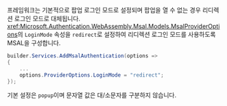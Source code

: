 프레임워크는 기본적으로 팝업 로그인 모드로 설정되며 팝업을 열 수 없는 경우 리디렉션 로그인 모드로 대체됩니다. <xref:Microsoft.Authentication.WebAssembly.Msal.Models.MsalProviderOptions>의 `LoginMode` 속성을 `redirect`로 설정하여 리디렉션 로그인 모드를 사용하도록 MSAL을 구성합니다.

```csharp
builder.Services.AddMsalAuthentication(options =>
{
    ...
    options.ProviderOptions.LoginMode = "redirect";
});
```

기본 설정은 `popup`이며 문자열 값은 대/소문자를 구분하지 않습니다.
